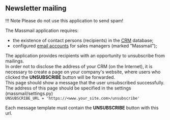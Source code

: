 ## Newsletter mailing

!!! Note
    Please do not use this application to send spam!

The Massmail application requires:

- the existence of contact persons (recipients) in the [CRM](https://github.com/DjangoCRM/django-crm/) database;
- configured [email accounts](setting_up_email_accounts.md) for sales managers (marked "Massmail");

The application provides recipients with an opportunity to unsubscribe from mailings.  
In order not to disclose the address of your CRM (on the Internet), it is necessary to create a page on your company's website, where users who clicked the **UNSUBSCRIBE** button will be forwarded.  
This page should show a message that the user unsubscribed successfully.
The address of this page should be specified in the settings (massmail/settings.py)  
`UNSUBSCRIBE_URL = 'https://<www.your_site.com>/unsubscribe'`

Each message template must contain the **UNSUBSCRIBE** button with this url.
